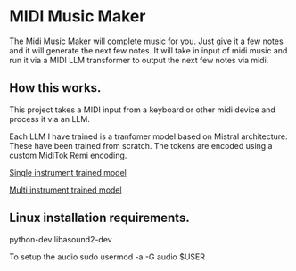 # MIDI Music Maker

The Midi Music Maker will complete music for you. Just give it a few notes and it will generate the next few notes. 
It will take in input of midi music and run it via a MIDI LLM transformer to output the next few notes via midi.

## How this works.

This project takes a MIDI input from a keyboard or other midi device and process it via an LLM. 

Each LLM I have trained is a tranfomer model based on Mistral architecture. These have been trained from scratch. 
The tokens are encoded using a custom MidiTok Remi encoding. 

[Single instrument trained model](https://huggingface.co/adricl/midi_single_instrument_mistral_transformer)

[Multi instrument trained model](https://huggingface.co/adricl/music_transformer_playground)


## Linux installation requirements.
python-dev
libasound2-dev

To setup the audio
sudo usermod -a -G audio $USER
